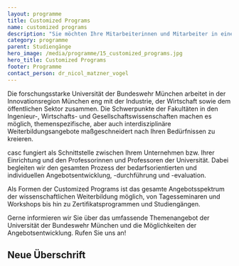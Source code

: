 ```yaml
---
layout: programme
title: Customized Programs
name: customized programs
description: "Sie möchten Ihre Mitarbeiterinnen und Mitarbeiter in einem speziellen Themengebiet weiterbilden? Wir entwickeln mit Ihnen Customized Programs, die explizit auf Ihre Bedarfe zugeschnitten sind."
category: programme
parent: Studiengänge
hero_image: /media/programme/15_customized_programs.jpg
hero_title: Customized Programs
footer: Programme
contact_person: dr_nicol_matzner_vogel
---
```




Die forschungsstarke Universität der Bundeswehr München arbeitet in der Innovationsregion München eng mit der Industrie, der Wirtschaft sowie dem öffentlichen Sektor zusammen. Die Schwerpunkte der Fakultäten in den Ingenieur-, Wirtschafts- und Gesellschaftswissenschaften machen es möglich, themenspezifische, aber auch interdisziplinäre Weiterbildungsangebote maßgeschneidert nach Ihren Bedürfnissen zu kreieren.

casc fungiert als Schnittstelle zwischen Ihrem Unternehmen bzw. Ihrer Einrichtung und den Professorinnen und Professoren der Universität. Dabei begleiten wir den gesamten Prozess der bedarfsorientierten und individuellen Angebotsentwicklung, -durchführung und -evaluation.

Als Formen der Customized Programs ist das gesamte Angebotsspektrum der wissenschaftlichen Weiterbildung möglich, von Tagesseminaren und Workshops bis hin zu Zertifikatsprogrammen und Studiengängen.

Gerne informieren wir Sie über das umfassende Themenangebot der Universität der Bundeswehr München und die Möglichkeiten der Angebotsentwicklung. Rufen Sie uns an!


## Neue Überschrift
